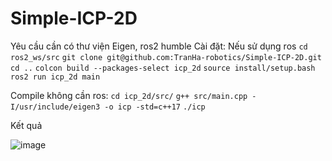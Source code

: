 # Simple-ICP-2D

Yêu cầu cần có thư viện Eigen, ros2 humble
Cài đặt:
Nếu sử dụng ros
`cd ros2_ws/src`
`git clone git@github.com:TranHa-robotics/Simple-ICP-2D.git`
`cd ..`
`colcon build --packages-select icp_2d`
`source install/setup.bash`
`ros2 run icp_2d main`

Compile không cần ros: 
`cd icp_2d/src/`
`g++ src/main.cpp -I/usr/include/eigen3 -o icp -std=c++17`
`./icp`

Kết quả

![image](https://github.com/user-attachments/assets/4b0288de-e483-47e4-ba61-1aeef1806441)
